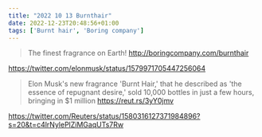 ```yaml
---
title: "2022 10 13 Burnthair"
date: 2022-12-23T20:48:56+01:00
tags: ['Burnt hair', 'Boring company']
---
```

> The finest fragrance on Earth!
> http://boringcompany.com/burnthair

https://twitter.com/elonmusk/status/1579971705447256064


> Elon Musk's new fragrance 'Burnt Hair,' that he described as 'the essence of repugnant desire,' sold 10,000 bottles in just a few hours, bringing in $1 million https://reut.rs/3yY0jmv

https://twitter.com/Reuters/status/1580316127371984896?s=20&t=c4lrNylePlZiMGaqUTs7Rw